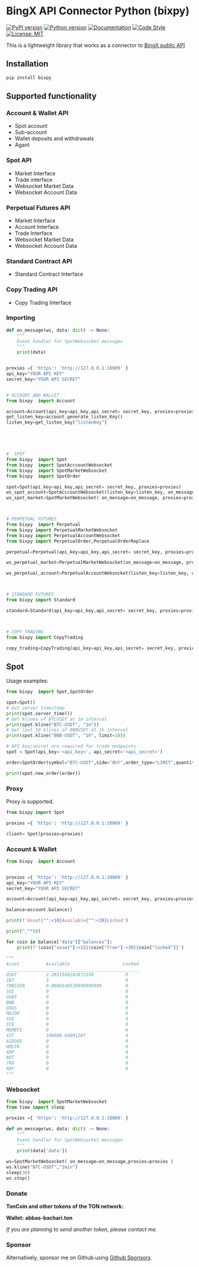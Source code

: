 # BingX API Connector Python (bixpy)

[![PyPI version](https://img.shields.io/pypi/v/bixpy)](https://pypi.python.org/pypi/bixpy)
[![Python version](https://img.shields.io/pypi/pyversions/bixpy)](https://www.python.org/downloads/)
[![Documentation](https://img.shields.io/badge/docs-latest-blue)](https://bixpy.readthedocs.io/en/stable/)
[![Code Style](https://img.shields.io/badge/code_style-black-black)](https://black.readthedocs.io/en/stable/)
[![License: MIT](https://img.shields.io/badge/License-MIT-yellow.svg)](https://opensource.org/licenses/MIT)

This is a lightweight library that works as a connector to [BingX public API](https://Bingx-api.github.io/docs/)

## Installation

```bash
pip install bixpy
```

## Supported functionality

### Account & Wallet API

- Spot account
- Sub-account
- Wallet deposits and withdrawals
- Agant

### Spot API

- Market Interface
- Trade interface
- Websocket Market Data
- Websocket Account Data

### Perpetual Futures API

- Market Interface
- Account Interface
- Trade Interface
- Websocket Market Data
- Websocket Account Data

### Standard Contract API

- Standard Contract Interface

### Copy Trading API

- Copy Trading Interface

### Importing

```python
def on_message(ws, data: dict) -> None:
    """
    Event handler for SpotWebsocket messages
    """
    print(data)


proxies ={ 'https': 'http://127.0.0.1:10809' }
api_key="YOUR API KEY"
secret_key="YOUR API SECRET"


# ACCOUNT AND WALLET  
from bixpy  import Account

account=Account(api_key=api_key,api_secret= secret_key, proxies=proxies)
get_listen_key=account.generate_listen_Key()
listen_key=get_listen_key["listenKey"]





#  SPOT
from bixpy  import Spot
from bixpy  import SpotAcccountWebsocket
from bixpy  import SpotMarketWebsocket
from bixpy  import SpotOrder

spot=Spot(api_key=api_key,api_secret= secret_key, proxies=proxies)
ws_spot_account=SpotAcccountWebsocket(listen_key=listen_key, on_message=on_message, proxies=proxies)
ws_spot_market=SpotMarketWebsocket( on_message=on_message, proxies=proxies)



# PERPETUAL FUTURES
from bixpy  import Perpetual
from bixpy import PerpetualMarketWebsocket
from bixpy import PerpetualAccountWebsocket
from bixpy import PerpetualOrder,PerpetualOrderReplace

perpetual=Perpetual(api_key=api_key,api_secret= secret_key, proxies=proxies)

ws_perpetual_market=PerpetualMarketWebsocket(on_message=on_message, proxies=proxies)

ws_perpetual_account=PerpetualAccountWebsocket(listen_key=listen_key, on_message=on_message, proxies=proxies)



# STANDARD FUTURES
from bixpy import Standard

standard=Standard(api_key=api_key,api_secret= secret_key, proxies=proxies)



# COPY TRADING
from bixpy import CopyTrading

copy_trading=CopyTrading(api_key=api_key,api_secret= secret_key, proxies=proxies)
```

## Spot

Usage examples:

```python
from bixpy  import Spot,SpotOrder

spot=Spot()
# Get server timestamp
print(spot.server_time())
# Get klines of BTCUSDT at 1m interval
print(spot.kline("BTC-USDT", "1m"))
# Get last 10 klines of BNBUSDT at 1h interval
print(spot.kline("BNB-USDT", "1h", limit=10))

# API key/secret are required for trade endpoints
spot = Spot(api_key='<api_key>', api_secret='<api_secret>')

order=SpotOrder(symbol="BTC-USDT",side="BUY",order_type="LIMIT",quantity=0.002,price=9500,time_in_force="GTC")

print(spot.new_order(order))
```

### Proxy

Proxy is supported.

```python
from bixpy import Spot

proxies ={ 'https': 'http://127.0.0.1:10809' }

client= Spot(proxies=proxies)
```

### Account & Wallet

```python
from bixpy  import Account


proxies ={ 'https': 'http://127.0.0.1:10809' }
api_key="YOUR API KEY"
secret_key="YOUR API SECRET"

account=Account(api_key=api_key,api_secret= secret_key, proxies=proxies)

balance=account.balance()

print(f'Asset{"":<10}Available{"":<20}Locked')

print("_"*50)

for coin in balance["data"]["balances"]:
    print(f'{coin["asset"]:<15}{coin["free"]:<30}{coin["locked"]}')

"""
Asset          Available                    Locked
__________________________________________________
USDT           2.2821580243871558            0
ZAT            3                             0
TONCOIN        0.0006540539999999999         0
SUI            0                             0
GOAT           0                             0
BNB            0                             0
DOGS           0                             0
MAJOR          0                             0
SSE            0                             0
ICE            0                             0
MEMEFI         0                             0
VST            100008.04091207               0
AIDOGE         0                             0
HMSTR          0                             0
XRP            0                             0
NOT            0                             0
TRX            0                             0
RAY            0                             0
""" 

```

### Websocket

```python
from bixpy  import SpotMarketWebsocket
from time import sleep

proxies ={ 'https': 'http://127.0.0.1:10809' }

def on_message(ws, data: dict) -> None:
    """
    Event handler for SpotWebsocket messages
    """
    print(data['data'])

ws=SpotMarketWebsocket( on_message=on_message,proxies=proxies )
ws.kline("BTC-USDT","1min")
sleep(30)
ws.stop()
```

### Donate

**TonCoin and other tokens of the TON network:**

**Wallet:** **abbas-bachari.ton**

_If you are planning to send another token, please contact me._

### Sponsor

Alternatively, sponsor me on Github using [Github Sponsors](https://github.com/sponsors/abbas-bachari).
